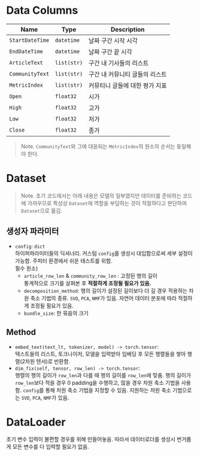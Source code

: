 # Data Columns
| Name            | Type        | Description                    |
| --------------- | ----------- | ------------------------------ |
| `StartDateTime` | `datetime`  | 날짜 구간 시작 시각             |
| `EndDateTime`   | `datetime`  | 날짜 구간 끝 시각               |
| `ArticleText`    | `list(str)` | 구간 내 기사들의 리스트         |
| `CommunityText` | `list(str)` | 구간 내 커뮤니티 글들의 리스트   |
| `MetricIndex`   | `list(str)` | 커뮤티니 글들에 대한 평가 지표   |
| `Open`          | `float32`   | 시가                           |
| `High`          | `float32`   | 고가                           |
| `Low`           | `float32`   | 저가                           |
| `Close`         | `float32`   | 종가                           |

> Note. `CommunityText`와 그에 대응되는 `MetricIndex`의 원소의 순서는 동일해야 한다.

# Dataset
> Note. 초기 코드에서는 아래 내용은 모델의 일부였지만 데이터를 준비하는 코드에 가까우므로 특성상 `Dataset`에 역할을 부담하는 것이 적절하다고 판단하여 `Dataset`으로 옮김.
## 생성자 파라미터
- `config`: `dict` \
    하이퍼파라미터들의 딕셔너리. 커스텀 `config`를 생성시 대입함으로써 세부 설정이 가능함. 주피터 환경에서 쉬운 테스트를 위함. \
    필수 원소)
    - `article_row_len` & `community_row_len` : 고정된 행의 길이 \
        통계적으로 크기를 살펴본 후 **적절하게 조정될 필요가 있음.**
    - `decomposition_method`: 행의 길이가 설정된 길이보다 더 길 경우 적용하는 차원 축소 기법의 종류. `SVD`, `PCA`, `NMF`가 있음. 자연어 데이터 분포에 따라 적절하게 조정될 필요가 있음.
    - `bundle_size`: 한 묶음의 크기

## Method
- `embed_text(text_lt, tokenizer, model) -> torch.tensor`: \
    텍스트들의 리스트, 토크나이저, 모델을 입력받아 임베딩 후 모든 행렬들을 쌓아 행렬(2차원 텐서)로 반환함.
- `dim_fix(self, tensor, row_len) -> torch.tensor`: \
    행렬의 행의 길이가 `row_len`과 다를 때 행의 길이를 `row_len`에 맞춤. 행의 길이가 `row_len`보다 적을 경우 0 padding을 수행하고, 많을 경우 차원 축소 기법을 사용함. `config`를 통해 차원 축소 기법을 지정할 수 있음. 지원하는 차원 축소 기법으로는 `SVD`, `PCA`, `NMF`가 있음.

# DataLoader
초기 변수 입력이 불편할 경우를 위해 만들어놓음. 따라서 데이터로더를 생성시 번거롭게 모든 변수를 다 입력할 필요가 없음.
